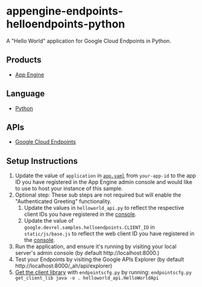appengine-endpoints-helloendpoints-python
=============================================

A "Hello World" application for Google Cloud Endpoints in Python.

## Products
- [App Engine][1]

## Language
- [Python][2]

## APIs
- [Google Cloud Endpoints][3]

## Setup Instructions
1. Update the value of `application` in [`app.yaml`][4] from `your-app-id`
   to the app ID you have registered in the App Engine admin console and would
   like to use to host your instance of this sample.
 1. Optional step: These sub steps are not required but will enable the "Authenticated
 Greeting" functionality.
     1. Update the values in `helloworld_api.py` to
 reflect the respective client IDs you have registered in the [console][6].
     1. Update the value of `google.devrel.samples.helloendpoints.CLIENT_ID` in
 `static/js/base.js` to reflect the web client ID you have registered in the
 [console][6].
1. Run the application, and ensure it's running by visiting your local server's
   admin console (by default http://localhost:8000.)
1. Test your Endpoints by visiting the Google APIs Explorer (by default http://localhost:8000/_ah/api/explorer)
1. [Get the client library][5] with `endpointscfg.py` by running: `endpointscfg.py get_client_lib java -o . helloworld_api.HelloWorldApi`


[1]: https://developers.google.com/appengine
[2]: http://python.org/
[3]: https://developers.google.com/appengine/docs/python/endpoints/
[4]: https://github.com/GoogleCloudPlatform/appengine-endpoints-helloendpoints-python/blob/master/app.yaml
[5]: https://developers.google.com/appengine/docs/python/endpoints/gen_clients
[6]: https://developers.google.com/console
